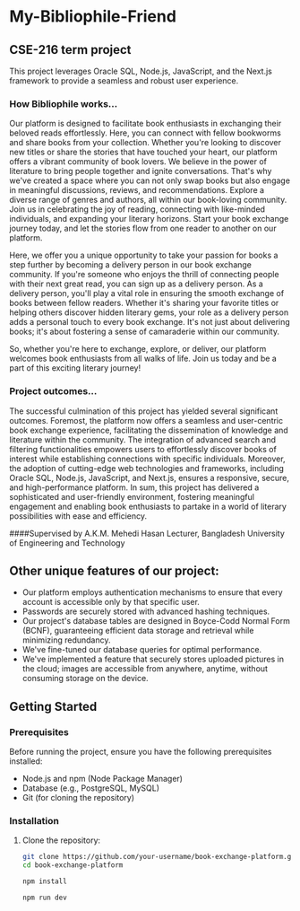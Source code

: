 # My-Bibliophile-Friend

## CSE-216 term project

This project leverages Oracle SQL, Node.js, JavaScript, and the Next.js framework to provide a seamless and robust user experience.

### How Bibliophile works...
Our platform is designed to facilitate book enthusiasts in exchanging their beloved reads effortlessly. Here, you can connect with fellow bookworms and share books from your collection. Whether you're looking to discover new titles or share the stories that have touched your heart, our platform offers a vibrant community of book lovers. We believe in the power of literature to bring people together and ignite conversations. That's why we've created a space where you can not only swap books but also engage in meaningful discussions, reviews, and recommendations. Explore a diverse range of genres and authors, all within our book-loving community. Join us in celebrating the joy of reading, connecting with like-minded individuals, and expanding your literary horizons. Start your book exchange journey today, and let the stories flow from one reader to another on our platform.

Here, we offer you a unique opportunity to take your passion for books a step further by becoming a delivery person in our book exchange community. If you're someone who enjoys the thrill of connecting people with their next great read, you can sign up as a delivery person. As a delivery person, you'll play a vital role in ensuring the smooth exchange of books between fellow readers. Whether it's sharing your favorite titles or helping others discover hidden literary gems, your role as a delivery person adds a personal touch to every book exchange. It's not just about delivering books; it's about fostering a sense of camaraderie within our community.

So, whether you're here to exchange, explore, or deliver, our platform welcomes book enthusiasts from all walks of life. Join us today and be a part of this exciting literary journey!

### Project outcomes...
The successful culmination of this project has yielded several significant outcomes. Foremost, the platform now offers a seamless and user-centric book exchange experience, facilitating the dissemination of knowledge and literature within the community. The integration of advanced search and filtering functionalities empowers users to effortlessly discover books of interest while establishing connections with specific individuals. Moreover, the adoption of cutting-edge web technologies and frameworks, including Oracle SQL, Node.js, JavaScript, and Next.js, ensures a responsive, secure, and high-performance platform. In sum, this project has delivered a sophisticated and user-friendly environment, fostering meaningful engagement and enabling book enthusiasts to partake in a world of literary possibilities with ease and efficiency.


####Supervised by 
A.K.M. Mehedi Hasan
Lecturer, Bangladesh University of Engineering and Technology


## Other unique features of our project:
- Our platform employs authentication mechanisms to ensure that every account is accessible only by that specific user.
- Passwords are securely stored with advanced hashing techniques.
- Our project's database tables are designed in Boyce-Codd Normal Form (BCNF), guaranteeing efficient data storage and retrieval while minimizing redundancy.
- We've fine-tuned our database queries for optimal performance. 
- We've implemented a feature that securely stores uploaded pictures in the cloud; images are accessible from anywhere, anytime, without consuming storage on the device.

## Getting Started

### Prerequisites

Before running the project, ensure you have the following prerequisites installed:

- Node.js and npm (Node Package Manager)
- Database (e.g., PostgreSQL, MySQL)
- Git (for cloning the repository)

### Installation

1. Clone the repository:

   ```bash
   git clone https://github.com/your-username/book-exchange-platform.git
   cd book-exchange-platform

   npm install

   npm run dev
   ```
